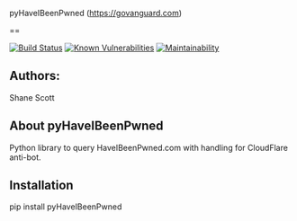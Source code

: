 pyHaveIBeenPwned (https://govanguard.com)

==

[![Build Status](https://github.com/GoVanguard/pyHaveIBeenPwned/actions/workflows/package-installation-test.yml/badge.svg)](https://github.com/GoVanguard/pyHaveIBeenPwned/actions/workflows/package-installation-test.yml)
[![Known Vulnerabilities](https://snyk.io/test/github/GoVanguard/pyHaveIBeenPwned/badge.svg?targetFile=requirements.txt)](https://snyk.io/test/github/GoVanguard/pyHaveIBeenPwned?targetFile=requirements.txt)
[![Maintainability](https://api.codeclimate.com/v1/badges/bd227c3a2239321eec05/maintainability)](https://codeclimate.com/github/GoVanguard/pyHaveIBeenPwned/maintainability)

## Authors:
Shane Scott

## About pyHaveIBeenPwned
Python library to query HaveIBeenPwned.com with handling for CloudFlare anti-bot.

## Installation
pip install pyHaveIBeenPwned
